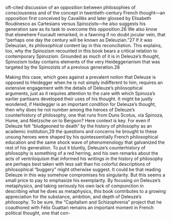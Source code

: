 oft-cited discussion of an opposition between philosophies of consciousness and of the concept in twentieth-century French thought—an opposition first conceived by Cavaillès and later glossed by Elisabeth Roudinesco as Cartesians versus Spinozists—he also suggests his generation saw as its task to overcome this opposition.26 We also know that elsewhere Foucault remarked, in a fawning if no doubt jocular vein, that “perhaps one day the century will be known as Deleuzian.”27 If it was Deleuzian, its philosophical content lay in this reconciliation. This explains, too, why the Spinozism recounted in this book bears a critical relation to contemporary Spinozism. Grounded as much of it is in Deleuze’s thought, Spinozism today contains elements of the very Heideggerianism that was targeted by the Spinozists of a previous generation.28

Making this case, which goes against a prevalent notion that Deleuze is opposed to Heidegger when he is not simply indifferent to him, requires an extensive engagement with the details of Deleuze’s philosophical arguments, just as it requires attention to the care with which Spinoza’s earlier partisans developed their uses of his thought. It might be justly wondered, if Heidegger is an important condition for Deleuze’s thought, then why does he not number among the heroes of Deleuze’s counterhistory of philosophy, one that runs from Duns Scotus, via Spinoza, Hume, and Nietzsche on to Bergson? Here context is key. For even if Deleuze felt “bludgeoned to death” by the history of philosophy as an academic institution,29 the questions and concerns he brought to these unsung heroes were shaped by his quintessentially French philosophical education and the same shock wave of phenomenology that galvanized the rest of his generation. To put it bluntly, Deleuze’s counterhistory of philosophy is something of a red herring, and his own remarks about the acts of ventriloquism that informed his writings in the history of philosophy are perhaps best taken with less salt than his colorful descriptions of philosophical “buggery” might otherwise suggest. It could be that reading Deleuze in this way somehow compromises his singularity. But this seems a small price to pay to emphasize his exemplarity. By focusing on Deleuze’s metaphysics, and taking seriously his own lack of compunction in describing what he does as metaphysics, this book contributes to a growing appreciation for the substance, ambition, and depth of Deleuze’s philosophy. To be sure, the “Capitalism and Schizophrenia” project that he coauthored with Félix Guattari remains an important moment in French political thought, one that con-
